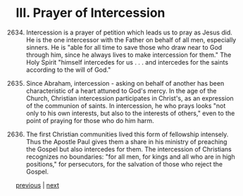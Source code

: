 # III. Prayer of Intercession

2634. Intercession is a prayer of petition which leads us to pray as Jesus did. He is the one intercessor with the Father on behalf of all men, especially sinners. He is "able for all time to save those who draw near to God through him, since he always lives to make intercession for them." The Holy Spirit "himself intercedes for us . . . and intercedes for the saints according to the will of God."

2635. Since Abraham, intercession - asking on behalf of another has been characteristic of a heart attuned to God's mercy. In the age of the Church, Christian intercession participates in Christ's, as an expression of the communion of saints. In intercession, he who prays looks "not only to his own interests, but also to the interests of others," even to the point of praying for those who do him harm.

2636. The first Christian communities lived this form of fellowship intensely. Thus the Apostle Paul gives them a share in his ministry of preaching the Gospel but also intercedes for them. The intercession of Christians recognizes no boundaries: "for all men, for kings and all who are in high positions," for persecutors, for the salvation of those who reject the Gospel.

[previous](https://github.com/Tenari/non-fiction/blob/master/catechism/__P97.md) | [next](https://github.com/Tenari/non-fiction/blob/master/catechism/__P99.md)
